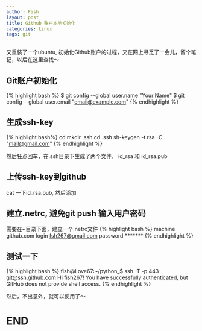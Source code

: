 ```yaml
---
author: Fish
layout: post
title: Github 账户本地初始化 
categories: Linux 
tags: git 
---
```

又重装了一个ubuntu, 初始化Github账户的过程，又在网上寻觅了一会儿，留个笔记，以后在这里查找～

## Git账户初始化
{% highlight bash %}
$ git config --global user.name "Your Name"
$ git config --global user.email "email@example.com"
{% endhighlight %}

## 生成ssh-key

{% highlight bash%}
cd 
mkdir .ssh
cd .ssh
sh-keygen -t rsa -C "mail@gmail.com"
{% endhighlight %}

然后狂点回车，在.ssh目录下生成了两个文件， id_rsa 和 id_rsa.pub

## 上传ssh-key到github

cat 一下id_rsa.pub, 然后添加

## 建立.netrc, 避免git push 输入用户密码

需要在~目录下面，建立一个.netrc文件
{% highlight bash %}
machine github.com 
login fsh267@gmail.com
password ******* 
{% endhighlight %}

## 测试一下

{% highlight bash %}
fish@Love67:~/python_$ ssh -T -p 443 git@ssh.github.com
Hi fish267! You have successfully authenticated, but GitHub does not provide shell access.
{% endhighlight %}

然后，不出意外，就可以使用了～

# END
